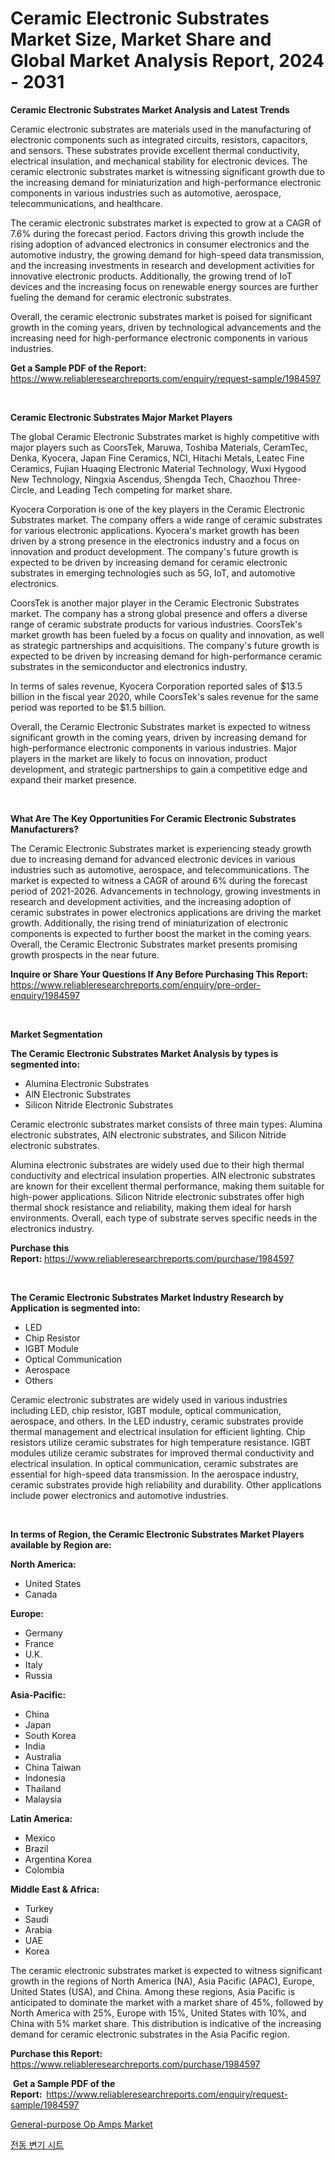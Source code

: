 <p><h1>Ceramic Electronic Substrates Market Size, Market Share and Global Market Analysis Report, 2024 - 2031</h1></p><p><strong>Ceramic Electronic Substrates Market Analysis and Latest Trends</strong></p>
<p><p>Ceramic electronic substrates are materials used in the manufacturing of electronic components such as integrated circuits, resistors, capacitors, and sensors. These substrates provide excellent thermal conductivity, electrical insulation, and mechanical stability for electronic devices. The ceramic electronic substrates market is witnessing significant growth due to the increasing demand for miniaturization and high-performance electronic components in various industries such as automotive, aerospace, telecommunications, and healthcare.</p><p>The ceramic electronic substrates market is expected to grow at a CAGR of 7.6% during the forecast period. Factors driving this growth include the rising adoption of advanced electronics in consumer electronics and the automotive industry, the growing demand for high-speed data transmission, and the increasing investments in research and development activities for innovative electronic products. Additionally, the growing trend of IoT devices and the increasing focus on renewable energy sources are further fueling the demand for ceramic electronic substrates.</p><p>Overall, the ceramic electronic substrates market is poised for significant growth in the coming years, driven by technological advancements and the increasing need for high-performance electronic components in various industries.</p></p>
<p><strong>Get a Sample PDF of the Report:&nbsp;</strong> <a href="https://www.reliableresearchreports.com/enquiry/request-sample/1984597">https://www.reliableresearchreports.com/enquiry/request-sample/1984597</a></p>
<p>&nbsp;</p>
<p><strong>Ceramic Electronic Substrates Major Market Players</strong></p>
<p><p>The global Ceramic Electronic Substrates market is highly competitive with major players such as CoorsTek, Maruwa, Toshiba Materials, CeramTec, Denka, Kyocera, Japan Fine Ceramics, NCI, Hitachi Metals, Leatec Fine Ceramics, Fujian Huaqing Electronic Material Technology, Wuxi Hygood New Technology, Ningxia Ascendus, Shengda Tech, Chaozhou Three-Circle, and Leading Tech competing for market share.</p><p>Kyocera Corporation is one of the key players in the Ceramic Electronic Substrates market. The company offers a wide range of ceramic substrates for various electronic applications. Kyocera's market growth has been driven by a strong presence in the electronics industry and a focus on innovation and product development. The company's future growth is expected to be driven by increasing demand for ceramic electronic substrates in emerging technologies such as 5G, IoT, and automotive electronics.</p><p>CoorsTek is another major player in the Ceramic Electronic Substrates market. The company has a strong global presence and offers a diverse range of ceramic substrate products for various industries. CoorsTek's market growth has been fueled by a focus on quality and innovation, as well as strategic partnerships and acquisitions. The company's future growth is expected to be driven by increasing demand for high-performance ceramic substrates in the semiconductor and electronics industry.</p><p>In terms of sales revenue, Kyocera Corporation reported sales of $13.5 billion in the fiscal year 2020, while CoorsTek's sales revenue for the same period was reported to be $1.5 billion.</p><p>Overall, the Ceramic Electronic Substrates market is expected to witness significant growth in the coming years, driven by increasing demand for high-performance electronic components in various industries. Major players in the market are likely to focus on innovation, product development, and strategic partnerships to gain a competitive edge and expand their market presence.</p></p>
<p>&nbsp;</p>
<p><strong>What Are The Key Opportunities For Ceramic Electronic Substrates Manufacturers?</strong></p>
<p><p>The Ceramic Electronic Substrates market is experiencing steady growth due to increasing demand for advanced electronic devices in various industries such as automotive, aerospace, and telecommunications. The market is expected to witness a CAGR of around 6% during the forecast period of 2021-2026. Advancements in technology, growing investments in research and development activities, and the increasing adoption of ceramic substrates in power electronics applications are driving the market growth. Additionally, the rising trend of miniaturization of electronic components is expected to further boost the market in the coming years. Overall, the Ceramic Electronic Substrates market presents promising growth prospects in the near future.</p></p>
<p><strong>Inquire or Share Your Questions If Any Before Purchasing This Report:</strong> <a href="https://www.reliableresearchreports.com/enquiry/pre-order-enquiry/1984597">https://www.reliableresearchreports.com/enquiry/pre-order-enquiry/1984597</a></p>
<p>&nbsp;</p>
<p><strong>Market Segmentation</strong></p>
<p><strong>The Ceramic Electronic Substrates Market Analysis by types is segmented into:</strong></p>
<p><ul><li>Alumina Electronic Substrates</li><li>AlN Electronic Substrates</li><li>Silicon Nitride Electronic Substrates</li></ul></p>
<p><p>Ceramic electronic substrates market consists of three main types: Alumina electronic substrates, AlN electronic substrates, and Silicon Nitride electronic substrates. </p><p>Alumina electronic substrates are widely used due to their high thermal conductivity and electrical insulation properties. AlN electronic substrates are known for their excellent thermal performance, making them suitable for high-power applications. Silicon Nitride electronic substrates offer high thermal shock resistance and reliability, making them ideal for harsh environments. Overall, each type of substrate serves specific needs in the electronics industry.</p></p>
<p><strong>Purchase this Report:&nbsp;</strong><a href="https://www.reliableresearchreports.com/purchase/1984597">https://www.reliableresearchreports.com/purchase/1984597</a></p>
<p>&nbsp;</p>
<p><strong>The Ceramic Electronic Substrates Market Industry Research by Application is segmented into:</strong></p>
<p><ul><li>LED</li><li>Chip Resistor</li><li>IGBT Module</li><li>Optical Communication</li><li>Aerospace</li><li>Others</li></ul></p>
<p><p>Ceramic electronic substrates are widely used in various industries including LED, chip resistor, IGBT module, optical communication, aerospace, and others. In the LED industry, ceramic substrates provide thermal management and electrical insulation for efficient lighting. Chip resistors utilize ceramic substrates for high temperature resistance. IGBT modules utilize ceramic substrates for improved thermal conductivity and electrical insulation. In optical communication, ceramic substrates are essential for high-speed data transmission. In the aerospace industry, ceramic substrates provide high reliability and durability. Other applications include power electronics and automotive industries.</p></p>
<p>&nbsp;</p>
<p><strong>In terms of Region, the Ceramic Electronic Substrates Market Players available by Region are:</strong></p>
<p>
    <p> <strong> North America: </strong>
        <ul>
            <li>United States</li>
            <li>Canada</li>
        </ul>
        </p> 
    <p> <strong> Europe: </strong>
        <ul>
            <li>Germany</li>
            <li>France</li>
            <li>U.K.</li>
            <li>Italy</li>
            <li>Russia</li>
        </ul>
        </p> 
    <p> <strong> Asia-Pacific: </strong>
        <ul>
            <li>China</li>
            <li>Japan</li>
            <li>South Korea</li>
            <li>India</li>
            <li>Australia</li>
            <li>China Taiwan</li>
            <li>Indonesia</li>
            <li>Thailand</li>
            <li>Malaysia</li>
        </ul>
        </p> 
    <p> <strong> Latin America: </strong>
        <ul>
            <li>Mexico</li>
            <li>Brazil</li>
            <li>Argentina Korea</li>
            <li>Colombia</li>
        </ul>
        </p> 
    <p> <strong> Middle East & Africa: </strong>
        <ul>
            <li>Turkey</li>
            <li>Saudi</li>
            <li>Arabia</li>
            <li>UAE</li>
            <li>Korea</li>
        </ul>
    </p>
    </p>
<p><p>The ceramic electronic substrates market is expected to witness significant growth in the regions of North America (NA), Asia Pacific (APAC), Europe, United States (USA), and China. Among these regions, Asia Pacific is anticipated to dominate the market with a market share of 45%, followed by North America with 25%, Europe with 15%, United States with 10%, and China with 5% market share. This distribution is indicative of the increasing demand for ceramic electronic substrates in the Asia Pacific region.</p></p>
<p><strong>Purchase this Report: </strong><a href="https://www.reliableresearchreports.com/purchase/1984597">https://www.reliableresearchreports.com/purchase/1984597</a></p>
<p>&nbsp;<strong>Get a Sample PDF of the Report:&nbsp;&nbsp;</strong><a href="https://www.reliableresearchreports.com/enquiry/request-sample/1984597">https://www.reliableresearchreports.com/enquiry/request-sample/1984597</a></p>
<p><strong></strong></p>
<p><p><a href="https://github.com/BryceTownsendr/Market-Research-Report-List-4/blob/main/general-purpose-op-amps-market.md">General-purpose Op Amps Market</a></p><p><a href="https://github.com/xvz497517413/Market-Research-Report-List-1/blob/main/739629513287.md">전동 변기 시트</a></p></p>